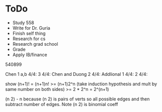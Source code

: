 # ToDo

- Study 558
- Write for Dr. Guria
- Finish self thing
- Research for cs
- Research grad school
- Grade 
- Apply IB/finance






540899

Chen
1 a,b 4/4: 
3 4/4: 
Chen and Duong
2 4/4:
Addlional
1 4/4:
2 4/4:



show (n+1)! = (n+1)n! >= (n+1)2^n (take induction hypothesis and mult by same number on both sides) >= 2 * 2^n = 2^(n+1)

(n 2) - n because (n 2) is pairs of verts so all possible edges and then subtract number of edges. Note (n 2) is binomial coeff